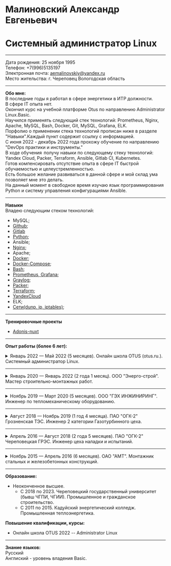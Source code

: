 # Малиновский Александр Евгеньевич
# Системный администратор Linux 
____
Дата рождения: 25 ноября 1995\
Телефон: +7(996)5135197\
Электронная почта: aemalinovskiy@yandex.ru\
Место жительства: г. Череповец Вологодская область
____
**Обо мне:** \
В последние годы я работал в сфере энергетики в ИТР должности.\
В сфере IT опыта нет.\
Окончил курс на учебной платформе Otus по направлению Administrator Linux.Basic.\
Научился применять следующий стек технологий: Prometheus, Nginx, Apache, MySQL, Bash, Docker, Git, MySQL, Grafana, ELK.\
Порфолио о применении стека технологий прописан ниже в разделе "Навыки".Каждый пункт содержит ссылку с информацией.\
С июня 2022 - декабрь 2022 года прохожу обучение по направлению "DevOps практики и инструменты."\
В ходе обучения  получу навыки по следующему стеку технологий: Yandex Cloud, Packer, Terraform, Ansible, Gitlab CI, Kubernetes.\
Готов компенсировать отсутствие опыта в сфере IT быстрой обучаемостью и целеустремленностью.\
Есть большое желание развиваться в данной сфере и мой склад ума позволяет мне это делать.\
На данный момент в свободное время изучаю язык программирования Python и систему управления конфигурациями Ansible.
____
**Навыки**\
Владею следующим стеком технологий:
- MySQL; 
- [Github](/стек/Git/git.pdf);
- [Gitlab](/стек/gitlab/gitlab.pdf)
- [Python](https://stepik.org/course/58852/syllabus); 
- Ansible; 
- [Nginx](/стек/nginx-apache/ngnx-conf.png);
- Apache; 
- [Docker](/стек/Docker/Docker.pdf);  
- [Docker-Compose](/стек/Docker/adonis-docker-compose.png);
- [Bash](/стек/bash); 
- [Prometheus, Grafana](/стек/Prometheus_Grafana/grafana.pdf);
- [Graylog](/стек/graylog.pdf);
- [Packer](/стек/packer/Packer.pdf);
- [Terraform](/стек/terraform/terraform.pdf);
- [YandexCloud](/стек/yandexcloud/yandexCloud.pdf)
- ELK;
- [Сети(dunp, ip, iptables)](/стек/сети);
____
**Тренировочные проекты**
- [Adonis-nuxt](/стек/trening/Trening-project.pdf)
____
**Опыт работы (более 6 лет):**
  
<details>
  <summary> Январь 2022 — Май 2022 (5 месяцев). Онлайн школа OTUS (otus.ru.). Системный администратор Linux. </summary>

**Полученные навыки:**
- Настройка WEB-сервера (apache, nginx)
- Настройка MySQL-сервера.
- Развёртывание и управление приложениями в Docker
- Управление системой контроля версии Git.
- Развертывание систем мониторинга (grafana, prometheus)﻿﻿﻿.
- Развертывание систем логирования ELK.
- Написание BASH скриптов.
- Настройка iptables.

**Достижения:**
- На проектной работе с помощью заранее составленных bash скриптов и созданный    репозиториев в GitHub (конфиги, скрипты, cron файлы и т.д.), настроил учебный веб сервер с балансировкой нагрузки, MySQL репликацию (master-slave), систему мониторинга (grafana, prometheus), систему логирования (ELK).
- А так же разработал план аварийного восстановления  в максимально короткие сроки (на основании скриптов, конфигов, cron файлов и бэкапов ).
</details>

____

<details>
  <summary> Январь 2020 — Январь 2022 (2 года 1 месяц). ООО "Энерго-строй". Мастер строительно-монтажных работ. </summary>
    
**Обязаности:**
- Организация и планирование работ на строительных площадках.
- Контроль монтажа первичной проводки 220В в жилых помещениях.
- Контроль расключения жилых помещений.
- Контроль монтажа окон, дверей в жилых помещениях.
- Контроль работ по первичной отделке жилых помещений.

**Полученные навыки:**
- Управление персоналом на строительной площадке.
- Постановка задач.
- Мотивация персонала на выполнение задач в короткие сроки.

**Достижения:**
- Сдал объекты ранее установленных сроков.
- Получил благодарственные письма и премии за качественное выполнение работ.
- Закрепило за собой репутацию исполнительного руководителя.
</details>

____

<details>
  <summary> Ноябрь 2019 — Март 2020 (5 месяцев). ООО "ГЭХ ИНЖИНИРИНГ". Инженер по тепломеханическому оборудованию. </summary>

**Обязаности:**
- Осуществление от лица заказчика строительного контроля за выполнением строительно-монтажных работ тепломеханического оборудования и приемку законченных - объектов от подрядных строительных организаций;
- Участие в рассмотрении и согласовании возникающих в ходе строительства изменений проектных решений;
- Участие в работе комиссий по приемке строительных объектов и сдаче их в эксплуатацию;
- Контроль качества устранения строительными организациями недоделок, дефектов в установленные сроки.

**Полученные навыки:**
- Обучаемость в сжатые сроки.
- Ориентирование в строительной документации.
- Чтение строительных чертежей.

**Достижения:**
- Выявил часть ошибок в строительной и проектной документации, что в следствии позволило сдать строительно-монтажные работы тепломеханического оборудования в установленные сроки и без дополнительных затрат для заказчика.
</details>

____

<details>
  <summary> Август 2018 — Ноябрь 2019 (1 год 4 месяца). ПАО "ОГК-2" Грозненская ТЭС. Инженер 2 категории Газотурбинного цеха. </summary>
 
**Обязаности:**  
- Технологическое сопровождение эксплуатации тепломеханического оборудования ГТЦ;
- Работа с оперативным персоналом ГТЦ с целью поддержания его готовности к выполнению своих профессиональных функций;
- Сопровождение подготовки выполнения ремонтов и технического обслуживания и других работ по поддержанию эксплуатационной готовности тепломеханического оборудования ГТЦ;
- Составление графика сменности оперативного персонала;
- Ведение табеля учета рабочего времени;
- Составление заявок на обучение оперативного персонала;
- Составление графика отпусков.

**Полученные навыки:**
- Обучения персонала.
- Мотивация персонала на развитие своих навыков.
- Чтение проектной документации тепломеханического оборудования.
- Чтение чертежей тепломеханического оборудования.
- Саморганизация
- Саморазвитие
- Работа с AutoCAD, SAP ИУС П ГК, 1C Enterprise.

**Достижения:**
- Получил категории промышленной безопасности А 1, Б 1.19, Б 7.1, Б 8.21 ,Б 8.22 ,Б 8.23, Б 9.31.
- Входил в состав команды ООО «Газпром Энергохолдинга» на Всероссийском Молодежном Образовательной Форуме «ТИМ Бирюса 2019».
- Являлся руководителем группы по проекту эффективность.
- Успешно окончил курс «Operation and maintenance Siemens» SGT-2000E v.8,9
- Подготовил персонал к пуску оборудования в установленные сроки.
- Подготовил кадровый резерв Газотурбинного цеха.
</details>

____

<details>
  <summary> Апрель 2016 — Август 2018 (2 года 5 месяцев). ПАО "ОГК-2" Череповецкая ГРЭС. Инженер цеха наладки и испытаний. </summary>

    
**Обязаности:**
- Проведение испытаний и наладочных работ на оборудовании.
- Проведение испытаний и наладочных работ привлеченными сторонними наладочными и исследовательскими организациями.
- Разработка и пересмотр режимных карт работы оборудования и режимных указаний.
- Контролирует соблюдение оперативным персоналом требований режимных карт работы оборудования и режимных указаний
- Разработка предложений и мероприятий, направленных на достижение максимально возможной надежной и экономичной работы оборудования;
- Проведение дефекации и приемки из ремонта тепловой изоляции и обмуровки оборудования.

**Полученные навыки:**
- Поиск и обработка информации по тепломеханическому оборудованию.
- Поиск и применение методик по наладке тепломеханического оборудования.
- Работа с технической документацией.
- Работа с Autodesk Revit, MS Word, MS Excel

**Достижения:**
- Защитил и внедрил проект по снижению расходов пара на собственные нужды Череповецкой ГРЭС.
- Закрепил полученные в колледже теоретические знания на практике.
</details>

____

<details>
  <summary> Ноябрь 2015 — Апрель 2016 (6 месяцев). ОАО "АМТ". Монтажник стальных и железобетонных конструкций. </summary> 


**Обязаности:**
- Монтаж простых стальных конструкций: лестниц, площадок ограждений, опорных стоек, кронштейнов, лесов, подмостей;
- Предварительную или укрупнительную сборку легких строительных конструкций;
- Нанесение разметки на листовом металле в соответствии с чертежом;

**Полученные навыки:**
- Чтения чертежей;
- Предварительная сборка конструкций из отдельных элементов, металлических конструкций из отдельных элементов;
- Выполнение предварительных сварочных работ при сборке конструкций из отдельных элементов
</details>

____

**Образование:**
- Неоконченное высшее.
    - С 2018 по 2023. Череповецкий государственный университет (бывш ЧГПИ, ЧГИИ). Промышленное и гражданское строительство. 
    - С 2011 по 2015. Кадуйский энергетический колледж. Промышленная теплоэнергетика.

**Повышение квалификации, курсы:**
- Онлайн школа OTUS 2022
    -- Administrator Linux

____

**Знание языков:**\
Русский\
Англиский - уровень владения Basic.




